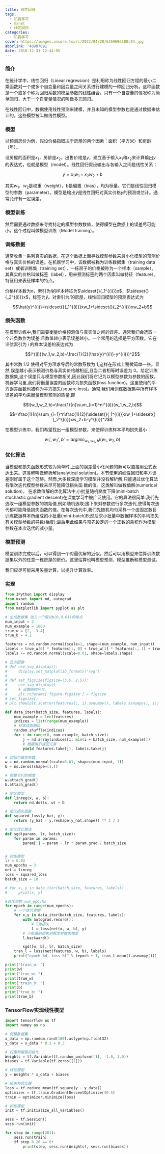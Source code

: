 ```yaml
---
title: 线性回归
tags:
  - 机器学习
  - mxnet
  - 线性回归
categories:
  - 机器学习
cover: https://images.ansore.top/i/2022/04/28/6269696188c94.jpg
abbrlink: '40997091'
date: 2018-12-31 12:44:05
---
```


### 简介

在统计学中，线性回归（Linear regression）是利用称为线性回归方程的最小二乘函数对一个或多个自变量和因变量之间关系进行建模的一种回归分析。这种函数是一个或多个称为回归系数的模型参数的线性组合。只有一个自变量的情况称为简单回归，大于一个自变量情况的叫做多元回归。

在线性回归中，数据使用线性预测来建模，并且未知的模型参数也是通过数据来估计的。这些模型被叫做线性模型。

### 模型

以预测房价为例，假设价格指取决于房屋的两个因素：面积（平方米）和房龄（年）。

设房屋的面积是$x_1$，房龄是$x_2$，出售价格是$y$，建立基于输入$x_1$和$x_2$来计算输出$y$的表达式，也就是模型（model）。线性回归假设输出与各输入之间是线性关系：

$$\hat{y}=x_1w_1+x_2w_2+b$$

其实$w_1$，$w_2$是权重（weight），b是偏置（bias），均为标量。它们是线性回归模型的参数（parameter）。模型是输出$\hat{y}$是线性回归对真实价格$y$的预测或估计。通常允许有一定误差。

### 模型训练

然后需要通过数据来寻找特定的模型参数数值，使得模型在数据上的误差尽可能小。这个过程叫做模型训练（Model training）。

### 训练数据

通常收集一系列真实的数据，在这个数据上面寻找模型参数来最小化模型的预测价格与真实价格的误差。在机器学习中，该数据被称为训练数据集（training data set）或者训练集（training set），一栋房子的价格被称为一个样本（sample），其真实的价格叫做标签（label），用来预测标签的两个因素叫做特征（feature），特征用来表征样本的特点。

价格样本数为$n$，索引为$i$的样本特征为$\sideset{}{_1^{(i)}}x$，$\sideset{}{_2^{(i)}}x$，标签为$\hat{y}$。对索引为$i$的房屋，线性回归模型的预测表达式为

$$\hat{y}^{(i)}=\sideset{}{_1^{(i)}}xw_1+\sideset{}{_2^{(i)}}xw_2+b$$

### 损失函数

在模型训练中,我们需要衡量价格预测值与真实值之间的误差。通常我们会选取一个非负数作为误差,且数值越小表示误差越小。一个常用的选择是平方函数。它在评估索引为 i 的样本误差的表达式为

$$l^{(i)}(w_1,w_2,b)=\frac{1}{2}(\hat{y}^{(i)}-y^{(i)})^2$$

其中常数 1/2 使得对平方项求导后的常数系数为 1,这样在形式上稍微简单一些。显然,误差越小表示预测价格与真实价格越相近,且当二者相等时误差为 0。给定训练数据集,这个误差只与模型参数相关,因此我们将它记为以模型参数为参数的函数。机器学习里,我们将衡量误差的函数称为损失函数(loss function)。这里使用的平方误差函数也被称为平方损失(square loss)。通常,我们用训练数据集中所有样本误差的平均来衡量模型预测的质量,即

$$l(w_1,w_2,b)=\frac{1}{n}\sum_{i=1}^nl^{(i)}(w_1,w_2,b)$$

$$=\frac{1}{n}\sum_{i=1}^n\frac{1}{2}(\sideset{}{_1^{(i)}}xw_1+\sideset{}{_2^{(i)}}xw_2+b-y^{(i)})^2$$

在模型训练中，我们希望找出一组模型参数，来使得训练样本平均损失最小：

$$w_1',w_2' ,b' = argmin_{w_1,w_2,b}l(w_1,w_2,b)​$$



### 优化算法

当模型和损失函数形式较为简单时,上面的误差最小化问题的解可以直接用公式表达出来。这类解叫做解析解(analytical solution)。本节使用的线性回归和平方误差刚好属于这个范畴。然而,大多数深度学习模型并没有解析解,只能通过优化算法有限次迭代模型参数来尽可能降低损失函
数的值。这类解叫做数值解(numerical solution)。
在求数值解的优化算法中,小批量随机梯度下降(mini-batch stochastic gradient descent)在深度学习中被广泛使用。它的算法很简单:我们先选取一组模型参数的初始值,例如随机选取;接下来对参数进行多次迭代,使得每次迭代都可能降低损失函数的值。在每次迭代中,我们先随机均匀采样一个由固定数目训练数据样本所组成的小批量(mini-batch)B;然后求小批量中数据样本的平均损失有关模型参数的导数(梯度);最后用此结果与预先设定的一个正数的乘积作为模型参数在本次迭代的减小量。

### 模型预测

模型训练完成以后，可以得到一个对最优解的近似。然后可以用模型来估算训练数据集以外的任意一栋房屋的房价。这里估算也叫模型预测、模型推断和模型测试。

我们应尽可能采用矢量计算，以提升计算效率。

### 实现

```python
from IPython import display
from mxnet import nd, autograd
import random
from matplotlib import pyplot as plt

# 生成数据集 加入一个服从N(0,0.01)的噪点
num_input = 2
num_example = 1000
true_w = [2, -3.4]
true_b = 4.2

features = nd.random.normal(scale=1, shape=(num_example, num_input))
labels = true_w[0] * features[:, 0] + true_w[1] * features[:, 1] + true_b
labels += nd.random.normal(scale=0.01, shape=labels.shape)

# 显示图像
# def use_svg_display():
#     display.set_matplotlib_formats('svg')
#
# def set_figsize(figsize=(3.5, 2.5)):
#     use_svg_display()
#     # 设置图的尺寸。
#     plt.rcParams['figure.figsize'] = figsize
# set_figsize()
# plt.show(plt.scatter(features[:, 1].asnumpy(), labels.asnumpy(), 1))

def data_iter(batch_size, features, labels):
    num_example = len(features)
    indices = list(range(num_example))
    # 样本读取随机
    random.shuffle(indices)
    for i in range(0, num_example, batch_size):
        j = nd.array(indices[i: min(i + batch_size, num_example)])
        # 根据索引返回元素
        yield features.take(j), labels.take(j)

# 初始化模型参数
w = nd.random.normal(scale=0.01, shape=(num_input, 1))
b = nd.zeros(shape=(1,))

# 创建它们的梯度
w.attach_grad()
b.attach_grad()

# 定义模型
def linreg(x, w, b):
    return nd.dot(x, w) + b

# 定义损失函数
def squared_loss(y_hat, y):
    return (y_hat - y.reshape(y_hat.shape)) ** 2 / 2

# 定义优化算法
def sgd(params, lr, batch_size):
    for param in params:
        param[:] = param - lr * param.grad / batch_size


# 训练模型
lr = 0.03
num_epochs = 3
net = linreg
loss = squared_loss
batch_size = 10

# for x, y in data_iter(batch_size, features, labels):
#     print(x, y)

#迭代周期 num_epochs
for epoch in range(num_epochs):
    # 一个迭代周期
    for x,y in data_iter(batch_size, features, labels):
        with autograd.record():
            # l为损失
            l = loss(net(x, w, b), y)
        # 小批量的损失对模型参数求梯度
        l.backward()

        sgd([w, b], lr, batch_size)
    tran_l = loss(net(features, w, b), labels)
    print("epoch %d, loss %f" % (epoch + 1, tran_l.mean().asnumpy()))

print("train_w: ")
print(w)
print("true_w: ")
print(true_w)
print("train_b: ")
print(b)
print("true_b: ")
print(true_b)
```

### TensorFlow实现线性模型

```python
import tensorflow as tf
import numpy as np

# 创建数据集
x_data = np.random.rand(100).astype(np.float32)
y_data = x_data * 0.1 + 0.3

# 权重和偏置初始化
Weights = tf.Variable(tf.random_uniform([1], -1.0, 1.0))
biases = tf.Variable(tf.zeros([1]))

# 线性模型
y = Weights * x_data + biases

# 损失和优化器
loss = tf.reduce_mean(tf.square(y - y_data))
optimizer = tf.train.GradientDescentOptimizer(0.5)
train = optimizer.minimize(loss)

# 训练模型
init = tf.initialize_all_variables()

sess = tf.Session()
sess.run(init)

for step in range(201):
    sess.run(train)
    if step % 20 == 0:
        print(step, sess.run(Weights), sess.run(biases))
```
